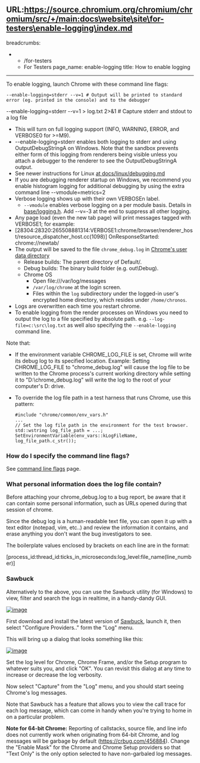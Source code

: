 URL:https://source.chromium.org/chromium/chromium/src/+/main:docs\website\site\for-testers\enable-logging\index.md
---
breadcrumbs:
- - /for-testers
  - For Testers
page_name: enable-logging
title: How to enable logging
---

To enable logging, launch Chrome with these command line flags:

`--enable-logging=stderr --v=1 # Output will be printed to standard error (eg.
printed in the console) and to the debugger`

--enable-logging=stderr --v=1 &gt; log.txt 2&gt;&1 # Capture stderr and stdout
to a log file

*   This will turn on full logging support (INFO, WARNING, ERROR, and
            VERBOSE0 for &gt;=M9).
*   --enable-logging=stderr enables both logging to stderr and using
            OutputDebugStringA on Windows. Note that the sandbox prevents either
            form of this logging from renderers being visible unless you attach
            a debugger to the renderer to see the OutputDebugStringA output.
*   See newer instructions for Linux [at
            docs/linux/debugging.md](https://chromium.googlesource.com/chromium/src/+/lkgr/docs/linux/debugging.md#logging)
*   If you are debugging renderer startup on Windows, we recommend you
            enable histogram logging for additional debugging by using the extra
            command line --vmodule=metrics=2
*   Verbose logging shows up with their own VERBOSEn label.
    *   `--vmodule` enables verbose logging on a per module basis.
                Details in
                [base/logging.h](https://chromium.googlesource.com/chromium/src/+/HEAD/base/logging.h).
                Add --v=-3 at the end to suppress all other logging.
*   Any page load (even the new tab page) will print messages tagged
            with VERBOSE1; for example:
*   \[28304:28320:265508881314:VERBOSE1:chrome/browser/renderer_host/resource_dispatcher_host.cc(1098)\]
            OnResponseStarted: chrome://newtab/
*   The output will be saved to the file `chrome_debug.log` in [Chrome's
            user data directory](/user-experience/user-data-directory)
    *   Release builds: The parent directory of Default/.
    *   Debug builds: The binary build folder (e.g. out\\Debug).
    *   Chrome OS
        *   Open file:///var/log/messages
        *   `/var/log/chrome` at the login screen.
        *   Files within the `log` subdirectory under the logged-in
                    user's encrypted home directory, which resides under
                    `/home/chronos`.
*   Logs are overwritten each time you restart chrome.
*   To enable logging from the render processes on Windows you need to
            output the log to a file specified by absolute path. e.g.
            `--log-file=c:\src\log.txt` as well also specifying the
            `--enable-logging` command line.

Note that:

*   If the environment variable CHROME_LOG_FILE is set, Chrome will
            write its debug log to its specified location. Example: Setting
            CHROME_LOG_FILE to "chrome_debug.log" will cause the log file to be
            written to the Chrome process's current working directory while
            setting it to "D:\\chrome_debug.log" will write the log to the root
            of your computer's D: drive.
*   To override the log file path in a test harness that runs Chrome,
            use this pattern:

    ```none
    #include "chrome/common/env_vars.h"
    ...
    // Set the log file path in the environment for the test browser.
    std::wstring log_file_path = ...;
    SetEnvironmentVariable(env_vars::kLogFileName, log_file_path.c_str());
    ```

### How do I specify the command line flags?

See [command line flags](/developers/how-tos/run-chromium-with-flags) page.

### What personal information does the log file contain?

Before attaching your chrome_debug.log to a bug report, be aware that it can
contain some personal information, such as URLs opened during that session of
chrome.

Since the debug log is a human-readable text file, you can open it up with a
text editor (notepad, vim, etc..) and review the information it contains, and
erase anything you don't want the bug investigators to see.

The boilerplate values enclosed by brackets on each line are in the format:

\[process_id:thread_id:ticks_in_microseconds:log_level:file_name(line_number)\]

### Sawbuck

Alternatively to the above, you can use the Sawbuck utility (for Windows) to
view, filter and search the logs in realtime, in a handy-dandy GUI.

[<img alt="image"
src="https://sawbuck.googlecode.com/files/Sawbuck_screenshot.png">](https://sawbuck.googlecode.com/files/Sawbuck_screenshot.png)

First download and install the latest version of
[Sawbuck](https://github.com/google/sawbuck/releases/latest), launch it, then
select "Configure Providers.." form the "Log" menu.

This will bring up a dialog that looks something like this:

[<img alt="image" src="/for-testers/enable-logging/configure%20providers.png">
](/for-testers/enable-logging/configure%20providers.png)

Set the log level for Chrome, Chrome Frame, and/or the Setup program to whatever
suits you, and click "OK". You can revisit this dialog at any time to increase
or decrease the log verbosity.

Now select "Capture" from the "Log" menu, and you should start seeing Chrome's
log messages.

Note that Sawbuck has a feature that allows you to view the call trace for each
log message, which can come in handy when you're trying to home in on a
particular problem.

**Note for 64-bit Chrome:** Reporting of callstacks, source file, and line info
does not currently work when originating from 64-bit Chrome, and log messages
will be garbage by default (<https://crbug.com/456884>). Change the "Enable
Mask" for the Chrome and Chrome Setup providers so that "Text Only" is the only
option selected to have non-garbaled log messages.

